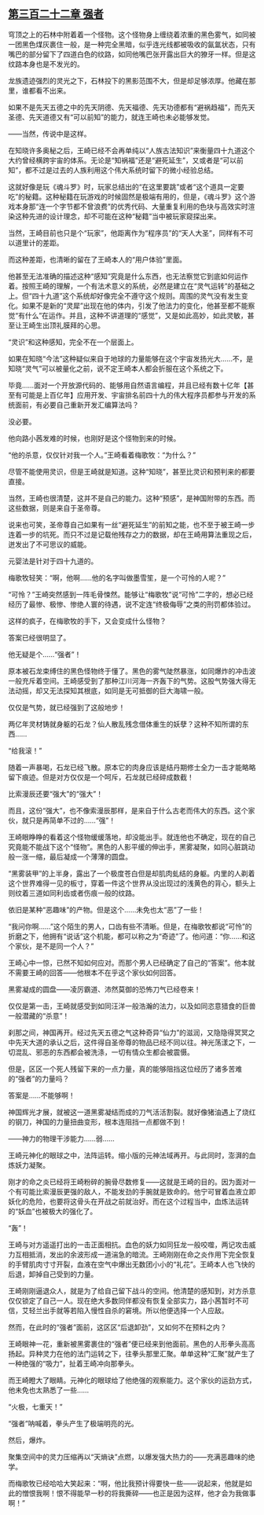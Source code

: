 ## [第三百二十二章 强者](https://www.xxbiquge.com/11_11207/9187711.html)


  穹顶之上的石林中附着着一个怪物。这个怪物身上缠绕着浓重的黑色雾气，如同被一团黑色煤灰裹住一般，是一种完全黑暗，似乎连光线都被吸收的氤氲状态，只有嘴巴的部分留下了四道白色的纹路，如同他嘴巴张开露出巨大的獠牙一样。但是这纹路本身也是不发光的。

  龙族遗迹强烈的灵光之下，石林投下的黑影范围不大，但是却足够浓厚。他藏在那里，谁都看不出来。

  如果不是先天五德之中的先天阴德、先天福德、先天功德都有“避祸趋福”，而先天圣德、先天道德又有“可以前知”的能力，就连王崎也未必能够发觉。

  ——当然，传说中是这样。

  在知晓许多奥秘之后，王崎已经不会再单纯以“人族古法知识”来衡量四十九道这个大约曾经横跨宇宙的体系。无论是“知祸福”还是“避死延生”，又或者是“可以前知”，都不过是过去的人族利用这个伟大系统时留下的微小经验总结。

  这就好像是玩《魂斗罗》时，玩家总结出的“在这里要跳”或者“这个道具一定要吃”的秘籍。这种秘籍在玩游戏的时候固然是极端有用的，但是，《魂斗罗》这个游戏本身那“连一个字节都不曾浪费”的优秀代码、大量重复利用的色块与高效实时渲染这种先进的设计理念，却不可能在这种“秘籍”当中被玩家窥探出来。

  当然，王崎目前也只是个“玩家”，他距离作为“程序员”的“天人大圣”，同样有不可以道里计的差距。

  而这种差距，也清晰的留在了王崎本人的“用户体验”里面。

  他甚至无法准确的描述这种“感知”究竟是什么东西，也无法察觉它到底如何运作着。按照王崎的理解，一个有法术意义的系统，必然是建立在“灵气运转”的基础之上。但“四十九道”这个系统却好像完全不遵守这个规则。周围的灵气没有发生变化。如果不是新的“灵犀”出现在他的体内，引发了他法力的变化，他甚至都不能察觉“有什么”在运作。并且，这种不讲道理的“感觉”，又是如此高妙，如此灵敏，甚至让王崎生出顶礼膜拜的心思。

  “灵识”和这种感知，完全不在一个层面上。

  如果在知晓“今法”这种疑似来自于地球的力量能够在这个宇宙发扬光大……不，是知晓“灵气”可以被量化之前，说不定王崎本人都会折服在这个系统之下。

  毕竟……面对一个开放源代码的、能够用自然语言编程，并且已经有数十亿年【甚至有可能是上百亿年】应用开发、宇宙排名前四十九的伟大程序员都参与开发的系统面前，有必要自己重新开发汇编算法吗？

  没必要。

  他向路小茜发难的时候，也刚好是这个怪物到来的时候。

  “他的杀意，仅仅针对我一个人。”王崎看着梅歌牧：“为什么？”

  尽管不能使用灵识，但是王崎就是知道。这种“知晓”，甚至比灵识和预判来的都要直接。

  当然，王崎也很清楚，这并不是自己的能力。这种“预感”，是神国附带的东西。而这些数据，则是来自于圣帝尊。

  说来也可笑，圣帝尊自己如果有一丝“避死延生”的前知之能，也不至于被王崎一步连着一步的坑死。而只不过是记载他残存之力的数据，却在王崎用算法重现之后，迸发出了不可思议的威能。

  元婴法是针对于四十九道的。

  梅歌牧轻笑：“啊，他啊……他的名字叫做墨雪笙，是一个可怜的人呢？”

  “可怜？”王崎突然感到一阵毛骨悚然。能够让“梅歌牧”说“可怜”二字的，想必已经经历了最惨、极惨、惨绝人寰的待遇，说不定连“终极侮辱”之类的刑罚都体验过。

  这样的疯子，在梅歌牧的手下，又会变成什么怪物？

  答案已经很明显了。

  他无疑是个……“强者”！

  原本被石龙束缚住的黑色怪物终于懂了。黑色的雾气陡然暴涨，如同爆炸的冲击波一般充斥着空间。王崎感受到了那种江川河海一齐轰下的气势。这股气势强大得无法动摇，却又无法探知其根底，如同是无可抵御的巨大海啸一般。

  仅仅是气势，就已经强到了这般地步！

  两亿年灵材铸就身躯的石龙？仙人散乱残念借体重生的妖孽？这种不知所谓的东西……

  “给我滚！”

  随着一声暴喝，石龙已经飞散。原本它的肉身应该是结丹期修士全力一击才能略略留下痕迹。但是对方仅仅是一个呵斥，石龙就已经碎成数截！

  比索漫辰还要“强大”的“强大”！

  而且，这份“强大”，也不像索漫辰那样，是来自于什么古老而伟大的东西。这个家伙，就只是再简单不过的……“强”！

  王崎眼睁睁的看着这个怪物缓缓落地，却没能出手。就连他也不确定，现在的自己究竟能不能战下这个“怪物”。黑色的人影平缓的伸出手，黑雾凝聚，如同心脏跳动般一涨一缩，最后凝成一个薄薄的圆盘。

  “黑雾装甲”的上半身，露出了一个极度苍白但是却肌肉虬结的身躯。内里的人剃着这个世界难得一见的板寸，穿着一件这个世界从没出现过的浅黄色的背心，额头上则纹着三道如同利齿或者伤痕一般的纹路。

  依旧是某种“恶趣味”的产物。但是这个……未免也太“恶”了一些！

  “我问你啊……”这个陌生的男人，口齿有些不清晰。但是，在梅歌牧都说“可怜”的折磨之下，他拥有“说话”这个机能，都可以称之为“奇迹”了。他问道：“你……和这个家伙，是不是同一个人？”

  王崎心中一惊，已然不知如何应对。而那个男人已经确定了自己的“答案”。他本就不需要王崎的回答——他根本不在乎这个家伙如何回答。

  黑雾凝成的圆盘——凌厉霸道、沛然莫御的恐怖刀气已经卷来！

  仅仅是第一击，王崎就感受到如同汪洋一般浩瀚的法力，以及如同恣意猎食的巨兽一般潜藏的“杀意”！

  刹那之间，神国再开。经过先天五德之气这种奇异“仙力”的滋润，又隐隐得冥冥之中先天大道的承认之后，这件得自圣帝尊的物品已经不同以往。神光荡漾之下，一切混乱、邪恶的东西都会被洗涤，一切有情众生都会被震慑。

  但是，区区一个死人残留下来的一点力量，真的能够阻挡这位经历了诸多苦难的“强者”的力量吗？

  答案是……不能够啊！

  神国辉光才展，就被这一道黑雾凝结而成的刀气活活割裂。就好像猪油遇上了烧红的钢刀，神国的力量扭曲变形，根本连阻挡一点都做不到！

  ——神力的物理干涉能力……弱……

  王崎元神化的眼球之中，法阵运转。缩小版的元神法域再开。与此同时，澎湃的血炼妖力凝聚。

  刚才的命之炎已经将王崎粉碎的腕骨尽数修复——这就是王崎的目的。因为面对一个有可能比索漫辰更强的敌人，不能发劲的手腕就是致命的。他宁可冒着血液立即妖化的危险，也要将这骨头在开战之前就治好。而在这个过程当中，血炼法运转的“妖血”也被极大的强化了。

  “轰”！

  王崎与对方遥遥打出的一击正面相抗。血色的妖力如同狂龙一般咬噬，两记攻击威力互相抵消，发出的余波形成一道湍急的暗流。王崎刚刚在命之炎作用下完全恢复的手臂肌肉寸寸开裂，血液在空气中爆出无数团小小的“礼花”。王崎本人也飞快的后退，卸掉自己受到的力量。

  王崎刚刚逼退众人，就是为了给自己留下战斗的空间。他清楚的感知到，对方杀意仅仅锁定了自己一人。现在绝大多数同伴都没有恢复全部实力，路小茜暂时不可信，艾轻兰出手就等若陷入慢性自杀的窘境。所以他便选择一个人应敌。

  然而，在此时的“强者”面前，这区区“后退卸劲”，又如何不在预料之内？

  王崎眼神一花，重新被黑雾裹住的“强者”便已经来到他面前。黑色的人形拳头高高扬起。异种灵力在他的法门运转之下，往拳头那里汇聚。单单这种“汇聚”就产生了一种绝强的“吸力”，扯着王崎冲向那拳头。

  而王崎瞪大了眼睛。元神化的眼球给了他绝强的观察能力。这个家伙的运劲方式，他未免也太熟悉了一些……

  “火极，七重天！”

  “强者”呐喊着，拳头产生了极端明亮的光。

  然后，爆炸。

  聚集空间中的灵力压缩再以“天熵诀”点燃，以爆发强大热力的——充满恶趣味的绝学。

  而梅歌牧已经哈哈大笑起来：“啊，他比我预计得要快一些——说起来，他就是如此的憎恨我啊！恨不得能早一秒的将我撕碎——也正是因为这样，他才会为我做事啊！”
